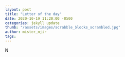 ```yaml
---
layout: post
title: "Letter of the day"
date: 2020-10-19 11:20:00 -0500
categories: jekyll update
thumb: "/assets/images/scrabble_blocks_scrambled.jpg"
author: mister_mjir
tags:
---
```

N
